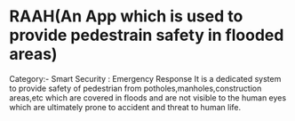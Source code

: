 # RAAH(An App which is used to provide pedestrain safety in flooded areas)
Category:- Smart Security : Emergency Response
It is a dedicated system to provide safety of pedestrian from potholes,manholes,construction areas,etc which are covered in floods and are not visible to the human eyes which are ultimately prone to accident and threat to human life.

